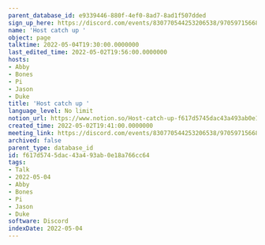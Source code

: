 ```yaml
---
parent_database_id: e9339446-880f-4ef0-8ad7-8ad1f507dded
sign_up_here: https://discord.com/events/830770544253206538/970597156681568276
name: 'Host catch up '
object: page
talktime: 2022-05-04T19:30:00.0000000
last_edited_time: 2022-05-02T19:56:00.0000000
hosts:
- Abby
- Bones
- Pi
- Jason
- Duke
title: 'Host catch up '
language_level: No limit
notion_url: https://www.notion.so/Host-catch-up-f617d5745dac43a493ab0e18a766cc64
created_time: 2022-05-02T19:41:00.0000000
meeting_link: https://discord.com/events/830770544253206538/970597156681568276
archived: false
parent_type: database_id
id: f617d574-5dac-43a4-93ab-0e18a766cc64
tags:
- Talk
- 2022-05-04
- Abby
- Bones
- Pi
- Jason
- Duke
software: Discord
indexDate: 2022-05-04
---
```





